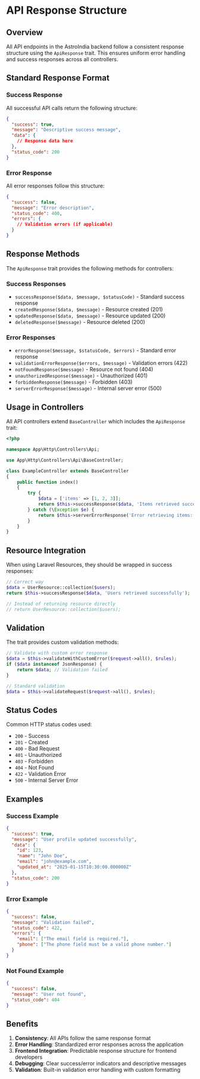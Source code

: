 # API Response Structure

## Overview

All API endpoints in the AstroIndia backend follow a consistent response structure using the `ApiResponse` trait. This ensures uniform error handling and success responses across all controllers.

## Standard Response Format

### Success Response

All successful API calls return the following structure:

```json
{
  "success": true,
  "message": "Descriptive success message",
  "data": {
    // Response data here
  },
  "status_code": 200
}
```

### Error Response

All error responses follow this structure:

```json
{
  "success": false,
  "message": "Error description",
  "status_code": 400,
  "errors": {
    // Validation errors (if applicable)
  }
}
```

## Response Methods

The `ApiResponse` trait provides the following methods for controllers:

### Success Responses

- `successResponse($data, $message, $statusCode)` - Standard success response
- `createdResponse($data, $message)` - Resource created (201)
- `updatedResponse($data, $message)` - Resource updated (200)
- `deletedResponse($message)` - Resource deleted (200)

### Error Responses

- `errorResponse($message, $statusCode, $errors)` - Standard error response
- `validationErrorResponse($errors, $message)` - Validation errors (422)
- `notFoundResponse($message)` - Resource not found (404)
- `unauthorizedResponse($message)` - Unauthorized (401)
- `forbiddenResponse($message)` - Forbidden (403)
- `serverErrorResponse($message)` - Internal server error (500)

## Usage in Controllers

All API controllers extend `BaseController` which includes the `ApiResponse` trait:

```php
<?php

namespace App\Http\Controllers\Api;

use App\Http\Controllers\Api\BaseController;

class ExampleController extends BaseController
{
    public function index()
    {
        try {
            $data = ['items' => [1, 2, 3]];
            return $this->successResponse($data, 'Items retrieved successfully');
        } catch (\Exception $e) {
            return $this->serverErrorResponse('Error retrieving items: ' . $e->getMessage());
        }
    }
}
```

## Resource Integration

When using Laravel Resources, they should be wrapped in success responses:

```php
// Correct way
$data = UserResource::collection($users);
return $this->successResponse($data, 'Users retrieved successfully');

// Instead of returning resource directly
// return UserResource::collection($users);
```

## Validation

The trait provides custom validation methods:

```php
// Validate with custom error response
$data = $this->validateWithCustomError($request->all(), $rules);
if ($data instanceof JsonResponse) {
    return $data; // Validation failed
}

// Standard validation
$data = $this->validateRequest($request->all(), $rules);
```

## Status Codes

Common HTTP status codes used:

- `200` - Success
- `201` - Created
- `400` - Bad Request
- `401` - Unauthorized
- `403` - Forbidden
- `404` - Not Found
- `422` - Validation Error
- `500` - Internal Server Error

## Examples

### Success Example

```json
{
  "success": true,
  "message": "User profile updated successfully",
  "data": {
    "id": 123,
    "name": "John Doe",
    "email": "john@example.com",
    "updated_at": "2025-01-15T10:30:00.000000Z"
  },
  "status_code": 200
}
```

### Error Example

```json
{
  "success": false,
  "message": "Validation failed",
  "status_code": 422,
  "errors": {
    "email": ["The email field is required."],
    "phone": ["The phone field must be a valid phone number."]
  }
}
```

### Not Found Example

```json
{
  "success": false,
  "message": "User not found",
  "status_code": 404
}
```

## Benefits

1. **Consistency**: All APIs follow the same response format
2. **Error Handling**: Standardized error responses across the application
3. **Frontend Integration**: Predictable response structure for frontend developers
4. **Debugging**: Clear success/error indicators and descriptive messages
5. **Validation**: Built-in validation error handling with custom formatting 
